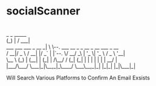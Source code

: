 <h1>socialScanner</h1><br>
                _       _ _____                                   <br>
               (_)     | /  ___|                                  <br>
 ___  ___   ___ _  __ _| \ \--.  ___ __ _ _ __  _ __   ___ _ __   <br>
/ __|/ _ \ / __| |/ _` | |`--. \/ __/ _\ | '_ \| '_ \ / _ \ '__|  <br>
\__ \ (_) | (__| | (_| | /\__/ / (_| (_| | | | | | | |  __/ |     <br>
|___/\___/ \___|_|\__,_|_\____/ \___\__,_|_| |_|_| |_|\___|_|     <br>

Will Search Various Platforms to Confirm An Email Exsists<br>                                                                
                                                                
                                                                

